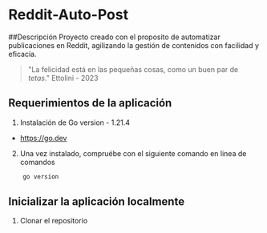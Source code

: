 # Reddit-Auto-Post

##Descripción
Proyecto creado con el proposito de automatizar publicaciones en Reddit, agilizando la gestión de contenidos con facilidad y eficacia.

> "La felicidad está en las pequeñas cosas, como un buen par de *tetas*."
> Ettolini - 2023

## Requerimientos de la aplicación
1. Instalación de Go version - 1.21.4
* https://go.dev

2. Una vez instalado, compruébe con el siguiente comando en linea de comandos
```bash   
    go version
```

## Inicializar la aplicación localmente
1. Clonar el repositorio

